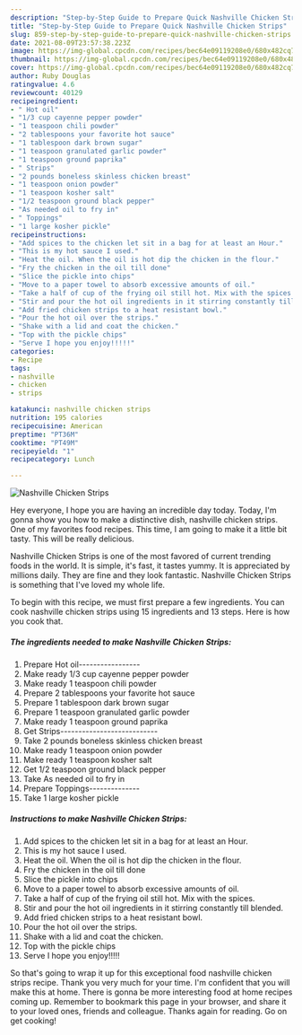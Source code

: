 ```yaml
---
description: "Step-by-Step Guide to Prepare Quick Nashville Chicken Strips"
title: "Step-by-Step Guide to Prepare Quick Nashville Chicken Strips"
slug: 859-step-by-step-guide-to-prepare-quick-nashville-chicken-strips
date: 2021-08-09T23:57:38.223Z
image: https://img-global.cpcdn.com/recipes/bec64e09119208e0/680x482cq70/nashville-chicken-strips-recipe-main-photo.jpg
thumbnail: https://img-global.cpcdn.com/recipes/bec64e09119208e0/680x482cq70/nashville-chicken-strips-recipe-main-photo.jpg
cover: https://img-global.cpcdn.com/recipes/bec64e09119208e0/680x482cq70/nashville-chicken-strips-recipe-main-photo.jpg
author: Ruby Douglas
ratingvalue: 4.6
reviewcount: 40129
recipeingredient:
- " Hot oil"
- "1/3 cup cayenne pepper powder"
- "1 teaspoon chili powder"
- "2 tablespoons your favorite hot sauce"
- "1 tablespoon dark brown sugar"
- "1 teaspoon granulated garlic powder"
- "1 teaspoon ground paprika"
- " Strips"
- "2 pounds boneless skinless chicken breast"
- "1 teaspoon onion powder"
- "1 teaspoon kosher salt"
- "1/2 teaspoon ground black pepper"
- "As needed oil to fry in"
- " Toppings"
- "1 large kosher pickle"
recipeinstructions:
- "Add spices to the chicken let sit in a bag for at least an Hour."
- "This is my hot sauce I used."
- "Heat the oil. When the oil is hot dip the chicken in the flour."
- "Fry the chicken in the oil till done"
- "Slice the pickle into chips"
- "Move to a paper towel to absorb excessive amounts of oil."
- "Take a half of cup of the frying oil still hot. Mix with the spices."
- "Stir and pour the hot oil ingredients in it stirring constantly till blended."
- "Add fried chicken strips to a heat resistant bowl."
- "Pour the hot oil over the strips."
- "Shake with a lid and coat the chicken."
- "Top with the pickle chips"
- "Serve I hope you enjoy!!!!!"
categories:
- Recipe
tags:
- nashville
- chicken
- strips

katakunci: nashville chicken strips 
nutrition: 195 calories
recipecuisine: American
preptime: "PT36M"
cooktime: "PT49M"
recipeyield: "1"
recipecategory: Lunch

---
```



![Nashville Chicken Strips](https://img-global.cpcdn.com/recipes/bec64e09119208e0/680x482cq70/nashville-chicken-strips-recipe-main-photo.jpg)

Hey everyone, I hope you are having an incredible day today. Today, I'm gonna show you how to make a distinctive dish, nashville chicken strips. One of my favorites food recipes. This time, I am going to make it a little bit tasty. This will be really delicious.



Nashville Chicken Strips is one of the most favored of current trending foods in the world. It is simple, it's fast, it tastes yummy. It is appreciated by millions daily. They are fine and they look fantastic. Nashville Chicken Strips is something that I've loved my whole life.


To begin with this recipe, we must first prepare a few ingredients. You can cook nashville chicken strips using 15 ingredients and 13 steps. Here is how you cook that.

<!--inarticleads1-->

##### The ingredients needed to make Nashville Chicken Strips:

1. Prepare  Hot oil-----------------
1. Make ready 1/3 cup cayenne pepper powder
1. Make ready 1 teaspoon chili powder
1. Prepare 2 tablespoons your favorite hot sauce
1. Prepare 1 tablespoon dark brown sugar
1. Prepare 1 teaspoon granulated garlic powder
1. Make ready 1 teaspoon ground paprika
1. Get  Strips---------------------------
1. Take 2 pounds boneless skinless chicken breast
1. Make ready 1 teaspoon onion powder
1. Make ready 1 teaspoon kosher salt
1. Get 1/2 teaspoon ground black pepper
1. Take As needed oil to fry in
1. Prepare  Toppings--------------
1. Take 1 large kosher pickle




<!--inarticleads2-->

##### Instructions to make Nashville Chicken Strips:

1. Add spices to the chicken let sit in a bag for at least an Hour.
1. This is my hot sauce I used.
1. Heat the oil. When the oil is hot dip the chicken in the flour.
1. Fry the chicken in the oil till done
1. Slice the pickle into chips
1. Move to a paper towel to absorb excessive amounts of oil.
1. Take a half of cup of the frying oil still hot. Mix with the spices.
1. Stir and pour the hot oil ingredients in it stirring constantly till blended.
1. Add fried chicken strips to a heat resistant bowl.
1. Pour the hot oil over the strips.
1. Shake with a lid and coat the chicken.
1. Top with the pickle chips
1. Serve I hope you enjoy!!!!!




So that's going to wrap it up for this exceptional food nashville chicken strips recipe. Thank you very much for your time. I'm confident that you will make this at home. There is gonna be more interesting food at home recipes coming up. Remember to bookmark this page in your browser, and share it to your loved ones, friends and colleague. Thanks again for reading. Go on get cooking!
